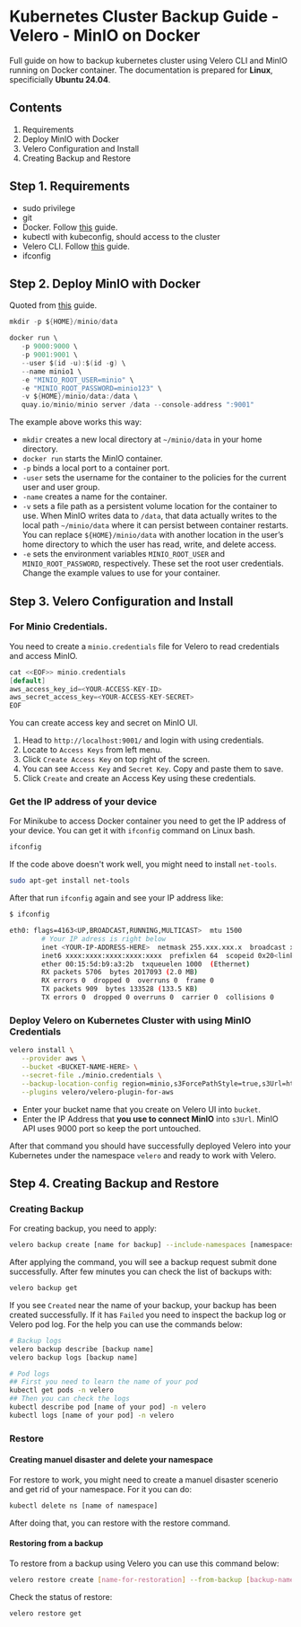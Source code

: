# Kubernetes Cluster Backup Guide - Velero - MinIO on Docker
Full guide on how to backup kubernetes cluster using Velero CLI and MinIO running on Docker container. The documentation is prepared for **Linux**, specificially **Ubuntu  24.04**.

## Contents
1. Requirements
2. Deploy MinIO with Docker
3. Velero Configuration and Install
4. Creating Backup and Restore

## Step 1. Requirements
* sudo privilege
* git
* Docker. Follow [this](https://docs.docker.com/engine/install/ubuntu/#install-using-the-repository) guide.
* kubectl with kubeconfig, should access to the cluster
* Velero CLI. Follow [this](https://velero.io/docs/v1.3.0/basic-install/#option-2-github-release) guide.
* ifconfig

## Step 2. Deploy MinIO with Docker
Quoted from [this](https://min.io/docs/minio/container/index.html) guide.
```c
mkdir -p ${HOME}/minio/data

docker run \
   -p 9000:9000 \
   -p 9001:9001 \
   --user $(id -u):$(id -g) \
   --name minio1 \
   -e "MINIO_ROOT_USER=minio" \
   -e "MINIO_ROOT_PASSWORD=minio123" \
   -v ${HOME}/minio/data:/data \
   quay.io/minio/minio server /data --console-address ":9001"
```
The example above works this way:
* `mkdir` creates a new local directory at `~/minio/data` in your home directory.
* `docker run` starts the MinIO container.
* `-p` binds a local port to a container port.
* `-user` sets the username for the container to the policies for the current user and user group.
* `-name` creates a name for the container.
* `-v` sets a file path as a persistent volume location for the container to use. When MinIO writes data to `/data`, that data actually writes to the local path `~/minio/data` where it can persist between container restarts. You can replace `${HOME}/minio/data` with another location in the user’s home directory to which the user has read, write, and delete access.
* `-e` sets the environment variables `MINIO_ROOT_USER` and `MINIO_ROOT_PASSWORD`, respectively. These set the root user credentials. Change the example values to use for your container.

## Step 3. Velero Configuration and Install
### For Minio Credentials.
You need to create a `minio.credentials` file for Velero to read credentials and access MinIO.

```c
cat <<EOF>> minio.credentials
[default]
aws_access_key_id=<YOUR-ACCESS-KEY-ID>
aws_secret_access_key=<YOUR-ACCESS-KEY-SECRET>
EOF
```

You can create access key and secret on MinIO UI.
1. Head to `http://localhost:9001/` and login with using credentials.
2. Locate to `Access Keys` from left menu.
3. Click `Create Access Key` on top right of the screen.
4. You can see `Access Key` and `Secret Key`. Copy and paste them to save.
5. Click `Create` and create an Access Key using these credentials.

### Get the IP address of your device
For Minikube to access Docker container you need to get the IP address of your device. You can get it with `ifconfig` command on Linux bash.
```bash
ifconfig
```
If the code above doesn't work well, you might need to install `net-tools`.
```bash
sudo apt-get install net-tools
```
After that run `ifconfig` again and see your IP address like:
```bash
$ ifconfig

eth0: flags=4163<UP,BROADCAST,RUNNING,MULTICAST>  mtu 1500
        # Your IP adress is right below
        inet <YOUR-IP-ADDRESS-HERE>  netmask 255.xxx.xxx.x  broadcast xxx.xxx.xxx
        inet6 xxxx:xxxx:xxxx:xxxx:xxxx  prefixlen 64  scopeid 0x20<link>
        ether 00:15:5d:b9:a3:2b  txqueuelen 1000  (Ethernet)
        RX packets 5706  bytes 2017093 (2.0 MB)
        RX errors 0  dropped 0  overruns 0  frame 0
        TX packets 909  bytes 133528 (133.5 KB)
        TX errors 0  dropped 0 overruns 0  carrier 0  collisions 0
```
### Deploy Velero on Kubernetes Cluster with using MinIO Credentials
```bash
velero install \
   --provider aws \
   --bucket <BUCKET-NAME-HERE> \
   --secret-file ./minio.credentials \
   --backup-location-config region=minio,s3ForcePathStyle=true,s3Url=http://<YOUR-IP-ADDRESS-HERE>:9000 \
   --plugins velero/velero-plugin-for-aws
```

* Enter your bucket name that you create on Velero UI into `bucket`.
* Enter the IP Address that **you use to connect MinIO** into `s3Url`. MinIO API uses 9000 port so keep the port untouched.

After that command you should have successfully deployed Velero into your Kubernetes under the namespace `velero` and ready to work with Velero.

## Step 4. Creating Backup and Restore
### Creating Backup
For creating backup, you need to apply:
```bash
velero backup create [name for backup] --include-namespaces [namespaces will gonna backuped]
```
After applying the command, you will see a backup request submit done successfully. After few minutes you can check the list of backups with:
```bash
velero backup get
```
If you see `Created` near the name of your backup, your backup has been created successfully. If it has `Failed` you need to inspect the backup log or Velero pod log. For the help you can use the commands below:
```bash
# Backup logs
velero backup describe [backup name]
velero backup logs [backup name]

# Pod logs
## First you need to learn the name of your pod
kubectl get pods -n velero
## Then you can check the logs
kubectl describe pod [name of your pod] -n velero
kubectl logs [name of your pod] -n velero
```

### Restore
#### Creating manuel disaster and delete your namespace
For restore to work, you might need to create a manuel disaster scenerio and get rid of your namespace. For it you can do:
```bash
kubectl delete ns [name of namespace]
```
After doing that, you can restore with the restore command.
#### Restoring from a backup
To restore from a backup using Velero you can use this command below:
```bash
velero restore create [name-for-restoration] --from-backup [backup-name-will-be-restored]
```
Check the status of restore:
```bash
velero restore get
```
